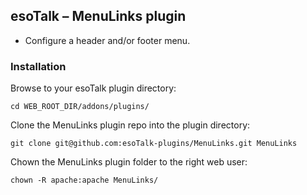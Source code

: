 ## esoTalk – MenuLinks plugin

- Configure a header and/or footer menu.

### Installation

Browse to your esoTalk plugin directory:
```
cd WEB_ROOT_DIR/addons/plugins/
```

Clone the MenuLinks plugin repo into the plugin directory:
```
git clone git@github.com:esoTalk-plugins/MenuLinks.git MenuLinks
```

Chown the MenuLinks plugin folder to the right web user:
```
chown -R apache:apache MenuLinks/
```
